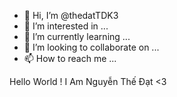 - 👋 Hi, I’m @thedatTDK3
- 👀 I’m interested in ... 
- 🌱 I’m currently learning ...
- 💞️ I’m looking to collaborate on ...
- 📫 How to reach me ...

 Hello World ! I Am Nguyễn Thế Đạt <3 
<!---
thedatTDK3/thedatTDK3 is a ✨ special ✨ repository because its `README.md` (this file) appears on your GitHub profile.
You can click the Preview link to take a look at your changes.
--->
